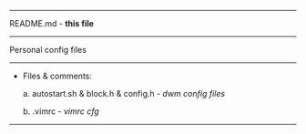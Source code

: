 ***
README.md - **this file**
***
Personal config files
***
+ Files & comments:

  a. autostart.sh & block.h & config.h - *dwm config files*

  b. .vimrc - *vimrc cfg*
***
